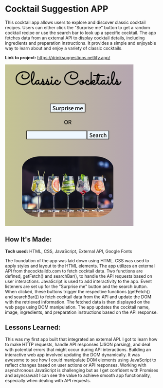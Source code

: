 # Cocktail Suggestion APP
This cocktail app allows users to explore and discover classic cocktail recipes. Users can either click the "Surprise me" button to get a random cocktail recipe or use the search bar to look up a specific cocktail. The app fetches data from an external API to display cocktail details, including ingredients and preparation instructions. It provides a simple and enjoyable way to learn about and enjoy a variety of classic cocktails.

**Link to project:** https://drinksuggestions.netlify.app/

![A Screengrab of the cocktail suggestion app title with search bar.](<js/Screenshot 2023-07-26 at 4.53.08 PM.png>)
## How It's Made:

**Tech used:** HTML, CSS, JavaScript, External API, Google Fonts

The foundation of the app was laid down using HTML. CSS was used to apply styles and layout to the HTML elements. The app utilizes an external API from thecocktaildb.com to fetch cocktail data. Two functions are defined, getFetch() and searchBar(), to handle the API requests based on user interactions. JavaScript is used to add interactivity to the app. Event listeners are set up for the "Surprise me" button and the search button. When clicked, these buttons trigger the respective functions (getFetch() and searchBar()) to fetch cocktail data from the API and update the DOM with the retrieved information. The fetched data is then displayed on the web page using DOM manipulation. The app updates the cocktail name, image, ingredients, and preparation instructions based on the API response.

## Lessons Learned:

This was my first app built that integrated an external API. I got to learn how to make HTTP requests, handle API responses (JSON parsing), and deal with potential errors that might occur during API interactions. Building an interactive web app involved updating the DOM dynamically. It was awesome to see how I could manipulate DOM elements using JavaScript to reflect changes based on user actions or API responses.  Working with asynchronous JavaScript is challenging but as I get confident with Promises and async/await I can see the value to achieve smooth app functionality, especially when dealing with API requests.


